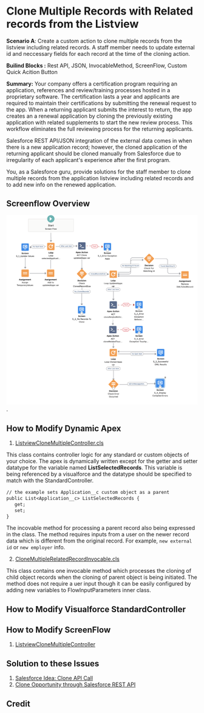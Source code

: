 # Clone Multiple Records with Related records from the Listview

__Scenario A__: Create a custom action to clone multiple records from the listview including related records. A staff member needs to update external id and neccessary fields for each record at the time of the cloning action.

__Builind Blocks :__ Rest API, JSON, InvocableMethod, ScreenFlow, Custom Quick Acition Button 

__Summary:__  Your company offers a certification program requiring an application, references and review/training processes hosted in a proprietary software. The certification lasts a year and applicants are required to maintain their certifications by submitting the renewal request to the app. When a returning applicant submits the interest to return, the app creates an a renewal application by cloning the previously existing application with related supplements to start the new review process. This workflow eliminates the full reviewing process for the returning applicants.

Salesforce REST API/JSON integration of the external data comes in when there is a new application record; however, the cloned application of the returning applicant should be cloned manually from Salesforce due to irregularity of each applicant's experience after the first program. 

You, as a Salesforce guru, provide solutions for the staff member to clone multiple records from the application listview including related records and to add new info on the renewed application.

## Screenflow Overview
![Scrren Flow Overview](assets/SFL_Clone_Multiple_Flow.png).

## How to Modify Dynamic Apex
1. [ListviewCloneMultipleController.cls](force-app/main/default/classes/ListviewCloneMultipleController.cls) 

This class contains controller logic for any standard or custom objects of your choice. The apex is dynamically written except for the getter and setter datatype for the variable named __ListSelectedRecords__. This variable is being referenced by a visualforce and the datatype should be specified to match with the StandardController.
    
    
    // the example sets Application__c custom object as a parent
    public List<Application__c> ListSelectedRecords { 
       get;	
       set;
    }

The incovable method for processing a parent record also being expressed in the class. The method requires inputs from a user on the newer record data which is different from the original record. For example, `new external id` or `new employer` info.

2. [CloneMultipleRelatedRecordInvocable.cls](force-app/main/default/classes/CloneMultipleRelatedRecordsInvocable.cls) 

This class contains one invocable method which processes the cloning of child object records when the cloning of parent object is being initiated. The method does not require a uer input though it can be easily configured by adding new variables to FlowInputParameters inner class.
## How to Modify Visualforce StandardController


## How to Modify ScreenFlow

1. [ListviewCloneMultipleController](force-app/main/default/classes/ListviewCloneMultipleController.cls) 

## Solution to these Issues
1. [Salesforce Idea: Clone API Call](https://trailblazer.salesforce.com/ideaView?id=08730000000BqWV)
2. [Clone Opportunity through Salesforce REST API](https://salesforce.stackexchange.com/questions/321327/clone-opportunity-through-salesforce-rest-api)
## Credit
